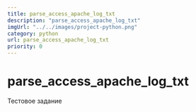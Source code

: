 ```yaml
---
title: parse_access_apache_log_txt
description: "parse_access_apache_log_txt"
imgUrl: "../../images/project-python.png"
category: python
url: parse_access_apache_log_txt
priority: 0
---
```


# parse_access_apache_log_txt

Тестовое задание